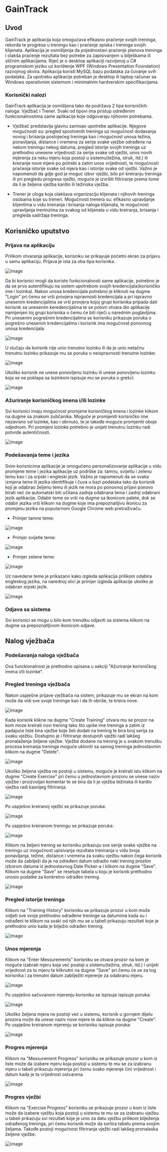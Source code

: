 # GainTrack

## Uvod

GainTrack je aplikacija koja omogućava efikasno praćenje svojih treninga, rekorda te progresa u treningu kao i praćenje spiska i treninga svojih klijenata. Aplikacija je osmišljenja da pojednostavi praćenje planova treninga i olakša praćenje rezultata bez potrebe za zapisivanjem u bilješkama ili sličnim aplikacijama. Riječ je o desktop aplikaciji razvijenoj u C# programskom jeziku uz korištenje WPF (Windows Presentation Foundation) razvojnog okvira. Aplikacija koristi MySQL bazu podataka za čuvanje svih podataka. Za upotrebu aplikacije potreban je desktop ili laptop računar sa Windows operativnim sistemom i minimalnim hardverskim specifikacijama.
 
### Korisnički nalozi

GainTrack aplikacija je osmišljena tako da podržava 2 tipa korisničkih naloga: Vježbač i Trener. Svaki od tipovi ima pristup određenim funkcionalnostima same aplikacije koje odgovaraju njihovim potrebama.

* Vježbač predstavlja glavnu zamisao upotrebe aplikacije. Njegove mogućnosti su: pregled spostvenih treninga uz mogućnost dodavanja novog i brisanja postojećeg treninga kao i mogućnost unosa težina, ponavljanja, distance i vremena za serije svake vježbe odrađene na nekom treningu nekog datuma, pregled istorije svojih treninga uz prethodno unesene vrijednosti za serije svake od vježbi, unos novih mjerenja za neku mjeru koja postoji u sistemu(težina, struk, itd.) ili kreiranje nove mjere po potrebi a zatim unos vrijednosti, te mogućnosti praćenja istorije svake od mjera kao i istorije svake od vježbi. Važno je napomenuti da gdje god je moguć izbor vježbi, bilo pri kreiranju treninga ili pri pregledu progresa vježbi, moguće je izvršiti filtriranje prema tome da li je željena vježba kardio ili težinska vježba.

* Trener je uloga koja olakšava organizaciju klijenata i njihovih treninga osobama koje su treneri. Mogućnosti trenera su: efikasno upravljanje klijentima u vidu kreiranja i brisanja naloga klijenata, te mogućnost upravljanja treninzima za svakog od klijenata u vidu kreiranja, brisanja i pregleda sadržaja treninga.

## Korisničko uputstvo

### Prijava na aplikaciju

Prilikom otvaranja aplikacije, korisniku se prikayuje početni ekran za prijavu u samu aplikaciju. Prijava je ista za oba tipa korisnika.

![image](https://github.com/user-attachments/assets/41bbd025-e7f5-4bd1-ae47-0c3930a21201)

Da bi korisnici mogli da koriste funkcionalnosti same aplikacije, potrebno je da se prvo autentifikuju na sistem upotrebom svojih kredencijala(korisničko ime i lozinka). Nakon unosa kredencijala potrebno je kliknuti na dugme "Login" pri čemu se vrši provjera ispravnosti kredencijala a pri ispravno unesenim kredencijalima se vrši provjera kojoj grupi korisnika pripada dati korisnik sa unesenim keredencijalima te se potom otvara dio aplikacije namijenjen toj grupi korisnika o čemu će biti riječi u narednim poglavljima. Pri unesenim pogrešnim kredencijalima se korisniku prikazuje poruka o pogrešno unesenim kredencijalima i korisnik ima mogućnost ponovnog unosa kredencijala.

![image](https://github.com/user-attachments/assets/5871e085-30e1-4809-b8c1-f69cf20614b0)

U slučaju da korisnik nije unio trenutno lozinku ili da je unio netačnu trenutnu lozinku prikazuje mu se poruka o neispravnosti trenutne lozinke:

![image](https://github.com/user-attachments/assets/61a6e4cb-fc34-4346-9edb-44f9129c489c)

Ukoliko korisnik ne unese ponovljenu lozinku ili unese ponovljenu lozinku koja se ne poklapa sa lozinkom ispisuje mu se poruka o grešci:

![image](https://github.com/user-attachments/assets/3872e41a-3ea7-45b5-bcb9-fcb062addf16)



### Ažuriranje korisničkog imena i/ili lozinke

Svi korisnici imaju mogućnost promjene korisničkog imena i lozinke klikom na dugme sa znakom zubčanika. Moguće je promjeniti korisničko ime nezavisno od lozinke, kao i obrnuto, te je takođe moguće promjeniti oboje odjednom. Pri promjeni lozinke potrebno je unijeti trenutnu lozinku radi potvrde autentičnosti.

![image](https://github.com/user-attachments/assets/1b54905c-8a4c-4f3b-9772-0dc6c284842a)

### Podešavanja teme i jezika

Svim korisnicima aplikacije je omogućeno personalizovanje aplikacije u vidu promjene teme i jezika aplikacije uz podrške za: tamnu, svijetlu i zelenu temu kao i za srpski i engleski jezik. Važno je napomenuti da se svaka izmjena teme ili jezika identifikuje i čuva u bazi podataka tako da korisnik koji je odabrao željenu temu ili jezik ne mora po ponovnoj prijavi ponovo birati već će automatski biti učitana zadnja odabrana tema i zadnji odabrani jezik aplikacije. Odabir teme se vrši na dugme sa ikonicom palete, dok se odabir jezika vrši klikom na dugme koje ima prepoznatljivu ikonicu za promjenu jezika na popularnom Google Chrome web pretraživaču.

* Primjer tamne teme:

![image](https://github.com/user-attachments/assets/9007a12b-789a-49d9-964d-7d035fdbd2f6)
* Primjer svijetle teme:

![image](https://github.com/user-attachments/assets/cb2566ce-0d66-4ef2-83c5-c8ab06156f70)
* Primjer zelene teme:

![image](https://github.com/user-attachments/assets/e50d7638-1a85-443d-a6ed-64051498d561)

Uz navedene teme je prikazano kako izgleda aplikacija prilikom odabira engleskog jezika, na narednoj slici je primjer izgleda aplikacije ukoliko je odabran srpski jezik.

![image](https://github.com/user-attachments/assets/49474e56-34e9-407a-b4c0-7d99ffcc4478)

### Odjava sa sistema

Svi korisnici se mogu u bilo kom trenutku odjaviti sa sistema klikom na dugme sa prepoznatljivom ikonicom odjave.

## Nalog vježbača

### Podešavanja naloga vježbača

Ova funckionalnost je prethodno opisana u sekciji "Ažuriranje korisničkog imena i/ili lozinke".

### Pregled treninga vježbača

Nakon uspješne prijave vježbača na sistem, prikazuje mu se ekran na kom može da vidi sve svoje treninge kao i da ih obriše, te kreira nove.

![image](https://github.com/user-attachments/assets/3c23708b-e16b-4f90-ae64-c32e3a6195c9)

Kada korisnik klikne na dugme "Create Training" otvara mu se prozor na kom moze kreirati novi trening tako što upiše ime treninga a zatim iz padajuće liste bira vježbe koje želi dodati na trening te bira broj serija za svaku vježbu. Dostupno je i filtriranje dostupnih vježbi radi lakšeg pronalaženja željene vježbe. Vježbe dodane na trening je u svakom trenutku procesa kreiranja treninga moguće ukloniti sa samog treninga jednostavnim klikom na dugme "Delete".

![image](https://github.com/user-attachments/assets/27cc452c-5f56-4e2e-8061-7bffd69b5ebb)

Ukoliko željena vježba ne postoji u sistemu, moguće je kreirati istu klikom na dugme "Create Exercise" pri čemu u jednostavnom prozoru se unese naziv vježbe i proizvoljan komentar te se bira da li je vježba težinska ili kardio vježba radi kasnijeg filtriranja.

![image](https://github.com/user-attachments/assets/c54423b6-2297-43ad-ae06-fd02f175f09f)

Po uspješno kreiranoj vježbi se prikazuje poruka:

![image](https://github.com/user-attachments/assets/60620179-c7cc-4d7e-8cad-039e1f5e55d7)

Po uspješno kreiranom treningu se prikazuje poruka:

![image](https://github.com/user-attachments/assets/c4e95e90-8896-4f6b-aa87-4aab310e0148)

Klikom na željeni trening se korisniku prikazuju sve serije svake vježbe na treningu uz mogućnost upisivanja rezultata treniranja u vidu broja ponavljanja, težine, distance i vremena za svaku vježbu nakon čega korisnik može da zabilježi da je na određeni datum odradio neki trening prostim izborom datuma iz jednostavnog Date Picker-a i klikom na dugme "Save". Klikom na dugme "Save" se resetuje tabela u koju je korisnik prethodno unosio podatke za konkretno odrađen trening.

![image](https://github.com/user-attachments/assets/e08642a2-fb6c-4583-a86e-6e25ac33af08)

### Pregled istorije treninga

Klikom na "Training History" korisniku se prikazuje prozor u kom može vidjeti sve svoje prethodno odrađene treninge sa datumima kada su i odrađeni te klikom na svaki od njih mu se u tabeli prikazuju rezultati koje je prethodno unio kada je bilježio odrađen trening.

![image](https://github.com/user-attachments/assets/2e900b0a-09e2-4da9-9bd5-4233b761de19)

### Unos mjerenja

Klikom na "Enter Messurements" korisniku se otvara prozor na kom je moguće izabrati mjeru koja već postoji u sistemu(težina, struk, itd.) i unijeti vrijednost za tu mjeru te kliknutni na dugme "Save" pri čemu će se za tog korisnika i za trenutni datum zabilježiti mjerenje za odabranu mjeru.

![image](https://github.com/user-attachments/assets/c20364de-52f3-416f-a579-a6db39a8e2a6)

Po uspješno sačuvanom mjerenju korisniku se ispisuje ispisuje poruka:

![image](https://github.com/user-attachments/assets/4b8133bc-f759-45d3-b580-b11e9f70151e)

Ukoliko željena mjera ne postoji već u sistemu, korisnik u gornjem dijelu prozora može da unese naziv nove mjere te da klikne na dugme "Create". Po uspješno kreiranom mjerenju se korisniku ispisuje poruka:

![image](https://github.com/user-attachments/assets/b6a5a237-dde1-4b2b-943d-43d1a0ee77da)

### Progres mjerenja

Klikom na "Messurement Progress" korisniku se prikazuje prozor u kom iz liste može da izabere mjeru koja postoji u sistemu te mu se za izabranu mjeru u tabeli prikazuju mjerenja pri čemu svako mjerenje čini vrijednost i datum kada je ta vrijednost ostvarena.

![image](https://github.com/user-attachments/assets/3a4d2b19-7618-43c4-9d6f-aadc98b99b00)

### Progres vježbi

Klikom na "Exercise Progress" korisniku se prikazuje prozor u kom iz liste može da izabere vježbu koja postoji u sistemu te mu se za izabranu vježbu u tabeli prikazuju svi rezultati koje je unio za datu vježbu prilikom bilježenja odrađenog treninga, pri čemu korisnik može da sortira tabelu prema svojim željama. Takođe postoji mogućnost filtriranja vježbi radi lakšeg pronalaska željene vježbe.

![image](https://github.com/user-attachments/assets/2aac2bbd-0ec9-4965-8fa3-68c4f53771e6)
















